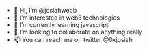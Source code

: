 - 👋 Hi, I’m @josiahwebb
- 👀 I’m interested in web3 technologies
- 🌱 I’m currently learning javascript
- 💞️ I’m looking to collaborate on anything really
- 📫 You can reach me on twitter @0xjosiah

